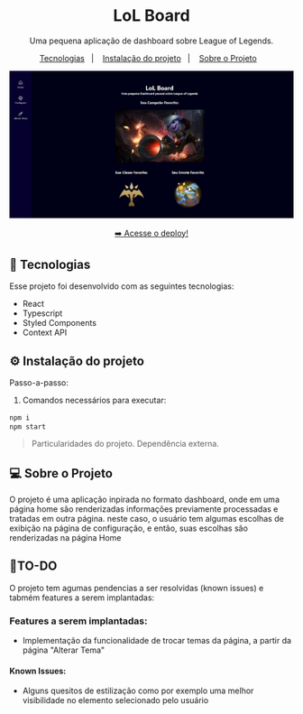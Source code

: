 <h1 align="center"> LoL Board </h1>

<p align="center">
  Uma pequena aplicação de dashboard sobre League of Legends.<br/>
</p>

<p align="center">
  <a href="#-tecnologias">Tecnologias</a>&nbsp;&nbsp;&nbsp;|&nbsp;&nbsp;&nbsp;
    <a href="#-instalacao-do-projeto">Instalação do projeto</a>&nbsp;&nbsp;&nbsp;|&nbsp;&nbsp;&nbsp;
  <a href="#-sobre-o-projeto">Sobre o Projeto</a>&nbsp;&nbsp;&nbsp;
</p>

<p align="center">
  <img alt="imagem do site pronto no vercel" src="./public/img/pronto.png">
</p>

<p align="center">
  <a href="https://lol-board.vercel.app/" target="_blank">➡️ Acesse o deploy!</a>
</p>

## 🚀 Tecnologias

Esse projeto foi desenvolvido com as seguintes tecnologias:

- React
- Typescript
- Styled Components
- Context API

## ⚙️ Instalação do projeto

Passo-a-passo:

1. Comandos necessários para executar:

```
npm i
npm start
```

> Particularidades do projeto. Dependência externa.

## 💻 Sobre o Projeto

O projeto é uma aplicação inpirada no formato dashboard, onde em uma página home são renderizadas informações previamente processadas e tratadas em outra página. neste caso, o usuário tem algumas escolhas de exibição na página de configuração, e então, suas escolhas são renderizadas na página Home

## 📝TO-DO

O projeto tem agumas pendencias a ser resolvidas (known issues) e tabmém features a serem implantadas:

### Features a serem implantadas:

- Implementação da funcionalidade de trocar temas da página, a partir da página "Alterar Tema"

#### Known Issues: 

- Alguns quesitos de estilização como por exemplo uma melhor visibilidade no elemento selecionado pelo usuário